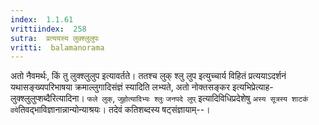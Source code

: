 ```yaml
---
index:  1.1.61
vrittiindex:  258
sutra:  प्रत्ययस्य लुक्श्लुलुपः
vritti:  balamanorama 
---
```


अतो नैवमर्थः, किं तु लुक्श्लुलुप इत्यावर्तते। ततश्च लुक् श्लु लुप इत्युच्चार्य विहितं प्रत्ययाऽदर्शनं यथासङ्ख्यपरिभाषया क्रमाल्लुगादिसंज्ञं स्यादिति लभ्यते, अतो नोक्तसङ्कर इत्यभिप्रेत्याह-लुक्श्लुलुप्शब्दैरित्यादिना। `फले लुक्`, `जुहोत्यादिभ्यः श्लुः` `जनपदे लुप्` इत्यादिविधिप्रदेशेषु `अस्य सूत्रस्य शाटकं वये`तिवद्भाविज्ञानान्नान्योन्याश्रयः। तदेवं कतिशब्दस्य षट्संज्ञायाम्--।

